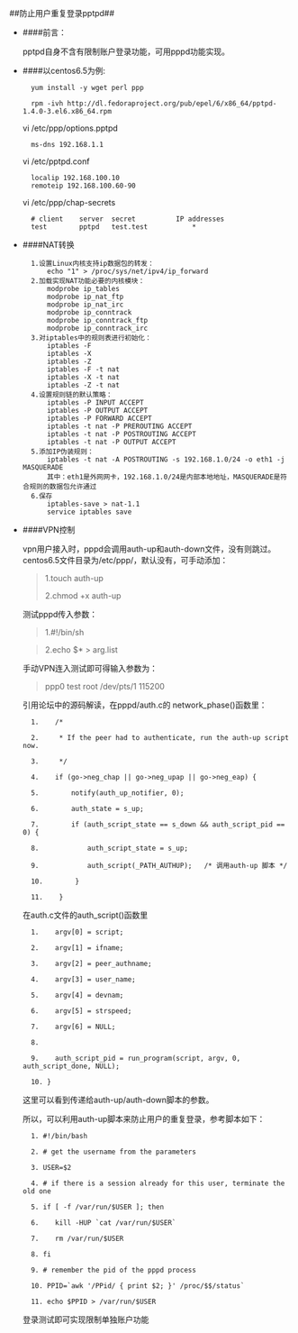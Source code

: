##防止用户重复登录pptpd##

* ####前言：
	
	pptpd自身不含有限制账户登录功能，可用pppd功能实现。

* ####以centos6.5为例:


		yum install -y wget perl ppp
	
		rpm -ivh http://dl.fedoraproject.org/pub/epel/6/x86_64/pptpd-1.4.0-3.el6.x86_64.rpm
	
	vi /etc/ppp/options.pptpd

		ms-dns 192.168.1.1

	vi /etc/pptpd.conf

		localip 192.168.100.10
		remoteip 192.168.100.60-90

	vi /etc/ppp/chap-secrets

		# client	server	secret			IP addresses
		test		pptpd   test.test	 		* 


* ####NAT转换
		
		1.设置Linux内核支持ip数据包的转发：
			echo "1" > /proc/sys/net/ipv4/ip_forward
		2.加载实现NAT功能必要的内核模块：
			modprobe ip_tables
			modprobe ip_nat_ftp
			modprobe ip_nat_irc
			modprobe ip_conntrack
			modprobe ip_conntrack_ftp
			modprobe ip_conntrack_irc
		3.对iptables中的规则表进行初始化：
			iptables -F
			iptables -X
			iptables -Z
			iptables -F -t nat
			iptables -X -t nat
			iptables -Z -t nat
		4.设置规则链的默认策略：
			iptables -P INPUT ACCEPT
			iptables -P OUTPUT ACCEPT
			iptables -P FORWARD ACCEPT
			iptables -t nat -P PREROUTING ACCEPT
			iptables -t nat -P POSTROUTING ACCEPT
			iptables -t nat -P OUTPUT ACCEPT
		5.添加IP伪装规则：
			iptables -t nat -A POSTROUTING -s 192.168.1.0/24 -o eth1 -j MASQUERADE
			其中：eth1是外网网卡，192.168.1.0/24是内部本地地址，MASQUERADE是符合规则的数据包允许通过
		6.保存
			iptables-save > nat-1.1
			service iptables save


* ####VPN控制

	vpn用户接入时，pppd会调用auth-up和auth-down文件，没有则跳过。centos6.5文件目录为/etc/ppp/，默认没有，可手动添加：


	>1.touch auth-up
	>	
	>2.chmod +x auth-up

	测试pppd传入参数：
	>1.#!/bin/sh
	
	>2.echo $* > arg.list
	
	手动VPN连入测试即可得输入参数为：
	>ppp0 test root /dev/pts/1 115200
	
	引用论坛中的源码解读，在pppd/auth.c的 network_phase()函数里：
	
		1.    /*
	
		2.     * If the peer had to authenticate, run the auth-up script now.
	
		3.     */
	
		4.    if (go->neg_chap || go->neg_upap || go->neg_eap) {
	
		5.        notify(auth_up_notifier, 0);
	
		6.        auth_state = s_up;
	
		7.        if (auth_script_state == s_down && auth_script_pid == 0) {
	
		8.            auth_script_state = s_up;
	
		9.            auth_script(_PATH_AUTHUP);   /* 调用auth-up 脚本 */
	
		10.        }
	
		11.    }
	
	
	在auth.c文件的auth_script()函数里
	
		1.    argv[0] = script;
	
		2.    argv[1] = ifname;
	
		3.    argv[2] = peer_authname;
	
		4.    argv[3] = user_name;
	
		5.    argv[4] = devnam;
	
		6.    argv[5] = strspeed;
	
		7.    argv[6] = NULL;
	
		8. 
	
		9.    auth_script_pid = run_program(script, argv, 0, auth_script_done, NULL);
	
		10. }
	
	
	这里可以看到传递给auth-up/auth-down脚本的参数。
	
	所以，可以利用auth-up脚本来防止用户的重复登录，参考脚本如下：
	
		1. #!/bin/bash
	
		2. # get the username from the parameters
	
		3. USER=$2
	
		4. # if there is a session already for this user, terminate the old one
	
		5. if [ -f /var/run/$USER ]; then
	
		6.    kill -HUP `cat /var/run/$USER`
	
		7.    rm /var/run/$USER
	
		8. fi
	
		9. # remember the pid of the pppd process
	
		10. PPID=`awk '/PPid/ { print $2; }' /proc/$$/status`
	
		11. echo $PPID > /var/run/$USER
	
	
	
	登录测试即可实现限制单独账户功能



